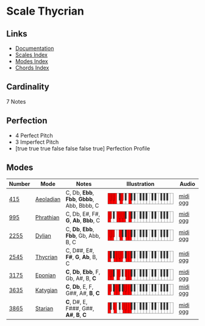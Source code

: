 # Scale Thycrian

## Links

- [Documentation](index.md)
- [Scales Index](Scales.md)
- [Modes Index](Modes.md)
- [Chords Index](Chords.md)

## Cardinality

7 Notes

## Perfection

- 4 Perfect Pitch
- 3 Imperfect Pitch
- [true true true false false false true] Perfection Profile

## Modes

| Number | Mode | Notes | Illustration | Audio |
|--------|------|-------|--------------|-------|
| [415](https://ianring.com/musictheory/scales/415) | [Aeoladian](ModeAeoladian.md) | C, Db, **Ebb**, **Fbb**, **Gbbb**, Abb, Bbbb, C | ![CNaturalAeoladian](ModeCNaturalAeoladian.png) | [midi](ModeCNaturalAeoladian.mid) [ogg](ModeCNaturalAeoladian.ogg) | 
| [995](https://ianring.com/musictheory/scales/995) | [Phrathian](ModePhrathian.md) | C, Db, E#, F#, **G**, **Ab**, **Bbb**, C | ![CNaturalPhrathian](ModeCNaturalPhrathian.png) | [midi](ModeCNaturalPhrathian.mid) [ogg](ModeCNaturalPhrathian.ogg) | 
| [2255](https://ianring.com/musictheory/scales/2255) | [Dylian](ModeDylian.md) | C, **Db**, **Ebb**, **Fbb**, Gb, Abb, B, C | ![CNaturalDylian](ModeCNaturalDylian.png) | [midi](ModeCNaturalDylian.mid) [ogg](ModeCNaturalDylian.ogg) | 
| [2545](https://ianring.com/musictheory/scales/2545) | [Thycrian](ModeThycrian.md) | C, D##, E#, **F#**, **G**, **Ab**, B, C | ![CNaturalThycrian](ModeCNaturalThycrian.png) | [midi](ModeCNaturalThycrian.mid) [ogg](ModeCNaturalThycrian.ogg) | 
| [3175](https://ianring.com/musictheory/scales/3175) | [Eponian](ModeEponian.md) | **C**, **Db**, **Ebb**, F, Gb, A#, B, **C** | ![CNaturalEponian](ModeCNaturalEponian.png) | [midi](ModeCNaturalEponian.mid) [ogg](ModeCNaturalEponian.ogg) | 
| [3635](https://ianring.com/musictheory/scales/3635) | [Katygian](ModeKatygian.md) | **C**, **Db**, E, F, G##, A#, **B**, **C** | ![CNaturalKatygian](ModeCNaturalKatygian.png) | [midi](ModeCNaturalKatygian.mid) [ogg](ModeCNaturalKatygian.ogg) | 
| [3865](https://ianring.com/musictheory/scales/3865) | [Starian](ModeStarian.md) | **C**, D#, E, F###, G##, **A#**, **B**, **C** | ![CNaturalStarian](ModeCNaturalStarian.png) | [midi](ModeCNaturalStarian.mid) [ogg](ModeCNaturalStarian.ogg) | 
